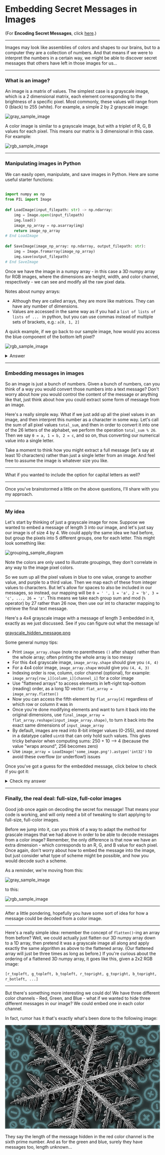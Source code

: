 # Embedding Secret Messages in Images

(For **Encoding Secret Messages**, click [here](https://github.com/Apollys/ImageSecretMessages/blob/main/Part2.md).)

---

Images may look like assemblies of colors and shapes to our brains, but to a computer they are a collection
of numbers.  And that means if we were to interpret the numbers in a certain way, we might be able to 
discover secret messages that others have left in those images for us...

---

### What is an image?

An image is a matrix of values. The simplest case is a grayscale image, which is a 2 dimensional matrix,
each element corresponding to the brightness of a specific pixel.  Most commonly, these values will
range from 0 (black) to 255 (white).  For example, a simple 2 by 2 grayscale image:

![gray_sample_image](https://user-images.githubusercontent.com/37650759/155838036-43b15ee1-cb61-45bd-b1a3-0b1e31cd1c0c.png)

A color image is similar to a grayscale image, but with a triplet of R, G, B values for each pixel.
This means our matrix is 3 dimensional in this case.  For example:

![rgb_sample_image](https://user-images.githubusercontent.com/37650759/155838087-ecbe1140-f591-45a1-9b9f-75f10aa3effc.png)

---

### Manipulating images in Python

We can easily open, manipulate, and save images in Python. Here are some useful starter functions:

```python

import numpy as np
from PIL import Image

def LoadImage(input_filepath: str) -> np.ndarray:
    img = Image.open(input_filepath)
    img.load()
    image_np_array = np.asarray(img)
    return image_np_array
# End LoadImage 

def SaveImage(image_np_array: np.ndarray, output_filepath: str):
    img = Image.fromarray(image_np_array)
    img.save(output_filepath)
# End SaveImage
```

Once we have the image in a numpy array - in this case a 3D numpy array for RGB images, where the dimensions
are height, width, and color channel, respectively - we can see and modify all the raw pixel data.

Notes about numpy arrays:
 - Although they are called arrays, they are more like matrices.  They can have any number of dimensions.
 - Values are accessed in the same way as if you had a `list of lists of lists of ... ` in python,
   but you can use commas instead of multiple sets of brackets, e.g.: `a[0, 1, 2]`
   
A quick example, if we go back to our sample image, how would you access the blue component of the bottom left pixel?

![rgb_sample_image](https://user-images.githubusercontent.com/37650759/155838087-ecbe1140-f591-45a1-9b9f-75f10aa3effc.png)

<details>
  <summary>Answer</summary>
  
  If we call the numpy array holding the image data `image_array`, then the answer is:  `image_array[1, 0, 2]`
</details>

---

### Embedding messages in images

So an image is just a bunch of numbers.  Given a bunch of numbers, can you think of a way you would convert
those numbers into a text message?  Don't worry about how you would control the content of the message or
anything like that, just think about how you could extract some form of message from an image.

Here's a really simple way.  What if we just add up all the pixel values in an image, and then interpret
this number as a character in some way.  Let's call the sum of all pixel values `total_sum`, and then
in order to convert it into one of the 26 letters of the alphabet, we perform the operation `total_sum % 26`.
Then we say `0 = a, 1 = b, 2 = c`, and so on, thus converting our numerical value into a single letter.

Take a moment to think how you might extract a full message (let's say at least 10 characters) rather than
just a single letter from an image.  And feel free to assume the image is whatever size you like.

---

What if you wanted to include the option for capital letters as well?

---

Once you've brainstormed a little on the above questions, I'll share with you my approach.

---

### My idea

Let's start by thinking of just a grayscale image for now.  Suppose we wanted to embed a message of length 3
into our image, and let's just say our image is of size 4 by 4.  We could apply the same idea we had before,
but group the pixels into 5 different groups, one for each letter.  This might look something like:

![grouping_sample_diagram](https://user-images.githubusercontent.com/37650759/155839561-3f0ddb20-41a8-44c4-83a1-00155e4be96a.png)

Note the colors are only used to illustrate groupings, they don't correlate in any way to the image pixel colors.

So we sum up all the pixel values in blue to one value, orange to another value, and purple to a third value.
Then we map each of these from integer values to characters. But let's allow for spaces to also be included in our messages,
so instead, our mapping will be `0 = ' ', 1 = 'a', 2 = 'b', 3 = 'c', ..., 26 = 'z'`.  This means we take each group sum
and mod (`%` operator) by 27 rather than 26 now, then use our int to character mapping to retrieve the final text message.

Here's a 4x4 grayscale image with a message of length 3 embedded in it, exactly as we just discussed.  See if you can
figure out what the message is!

[grayscale_hidden_message.png](https://github.com/Apollys/ImageSecretMessages/blob/main/grayscale_hidden_message.png?raw=true)

Some general numpy tips:
 - Print `image_array.shape` (note no parentheses `()` after shape) rather than the whole array;
   often printing the whole array is too messy
 - For this 4x4 grayscale image, `image_array.shape` should give you `(4, 4)`
 - For a 4x4 color image, `image_array.shape` would give you `(4, 4, 3)`
 - Indexing order is row, column, color channel (optional), for example: `image_array[row_i][column_i][channel_i]` for a color image
 - Use "flattened arrays" to access elements in left-right top-bottom (reading) order, as a long 1D vector:
   `flat_array = image_array.flatten()`
 - Now you can access the fifth element by `flat_array[4]` regardless of which row or column it was in
 - Once you're done modifying elements and want to turn it back into the original dimensions, use
   `final_image_array = flat_array.reshape(input_image_array.shape)`, to turn it back into the exact
   same dimensions of `input_image_array`
 - By default, images are read into 8-bit integer values (0-255), and stored in a datatype called `uint8`
   that can only hold such values.  This gives tricky behavior when computing sums: 250 + 10 --> 4
   (because the value "wraps around", 256 becomes zero)
 - Use `image_array = LoadImage('some_image.png').astype('int32')` to avoid these overflow (or underflow!) issues

Once you've got a guess for the embedded message, click below to check if you got it:

<details>
  <summary>Check my answer</summary>
  
  ![fox_winter_drawing](https://user-images.githubusercontent.com/37650759/155842208-6f45ed7c-499c-43ca-855d-8c52be797abe.png)
  
  If you have no idea why this picture is here, you may want to go back and debug your message decoding algorithm.
  
  If you do know why this picture is here, congratulations!  Take a moment to relax and enjoy this beautiful drawing :D
</details>

---

### Finally, the real deal: full-size, full-color images

Good job once again on decoding the secret fox message!  That means your code is working, and will only need a bit of tweaking
to start applying to full-size, full-color images.

Before we jump into it, can you think of a way to adapt the method for grascale images that we had above 
in order to be able to decode messages from a color image?  Remember, the only difference is that now we have an extra
dimension - which corresponds to an R, G, and B value for each pixel.  Once again, don't worry about how to embed the
message into the image, but just consider what type of scheme might be possible, and how you would decode such a scheme.

As a reminder, we're moving from this:

![gray_sample_image](https://user-images.githubusercontent.com/37650759/155842485-84f976df-ddc6-4a94-870c-4016f7903e25.png)

to this:

![rgb_sample_image](https://user-images.githubusercontent.com/37650759/155842481-ba718d04-e408-46bb-8603-bf97ac7ae87a.png)

---

After a little pondering, hopefully you have some sort of idea for how a message could be decoded from a color image.

---

Here's a really simple idea: remember the concept of `flatten()`-ing an array from before?  Well, we could actually just
flatten our 3D numpy array down to a 1D array, then pretend it was a grayscale image all along and apply exactly the
same algorithm as above to the flattened array.  (Our flattened array will just be three times as long as before.)
If you're curious about the ordering of a flattened 3D numpy array, it goes like this, given a 2x2 RGB image:

`[r_topleft, g_topleft, b_topleft, r_topright, g_topright, b_topright, r_botleft, ...]`

---

But there's something more interesting we could do!  We have three different color channels - Red, Green, and Blue -
what if we wanted to hide three different messages in our image?  We could embed one in each color channel.

In fact, rumor has it that's exactly what's been done to the following image:

![snowflake_hidden_message](https://github.com/Apollys/ImageSecretMessages/blob/main/snowflake_hidden_message.png?raw=true)

They say the length of the message hidden in the red color channel is the sixth prime number. And as for the 
green and blue, surely they have messages too, length unknown...

